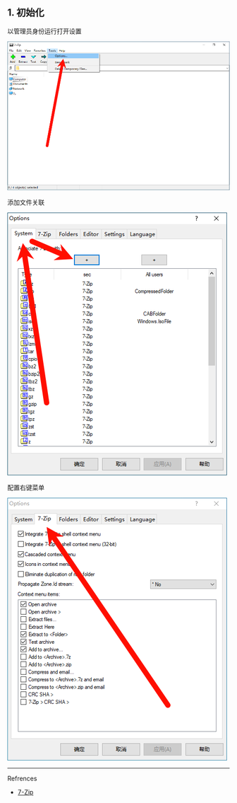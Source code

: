 ## 1. 初始化

以管理员身份运行打开设置

![以管理员身份运行打开设置](./../../../../images/7-Zip/%E4%BB%A5%E7%AE%A1%E7%90%86%E5%91%98%E8%BA%AB%E4%BB%BD%E8%BF%90%E8%A1%8C%E6%89%93%E5%BC%80%E8%AE%BE%E7%BD%AE.png)

添加文件关联

![添加文件关联](./../../../../images/7-Zip/%E6%B7%BB%E5%8A%A0%E6%96%87%E4%BB%B6%E5%85%B3%E8%81%94.png)

配置右键菜单

![配置右键菜单](./../../../../images/7-Zip/%E9%85%8D%E7%BD%AE%E5%8F%B3%E9%94%AE%E8%8F%9C%E5%8D%95.png)

---

Refrences

- [7-Zip](https://www.7-zip.org/)